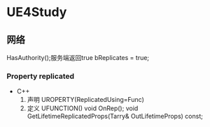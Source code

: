# UE4Study
## 网络
HasAuthority();服务端返回true
bReplicates = true;
### Property replicated
- C++
  1. 声明
    UROPERTY(ReplicatedUsing=Func)
  2. 定义
    UFUNCTION()
    void OnRep();
    void GetLifetimeReplicatedProps(Tarry<FLifetimeProperty>& OutLifetimeProps) const;
    
